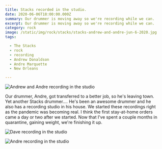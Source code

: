 ```yaml
---
title: Stacks recorded in the studio.
date: 2020-06-06T18:00:00.000Z
summary: Our drummer is moving away so we're recording while we can.
excerpt: Our drummer is moving away so we're recording while we can.
category: rock
image: /static/img/rock/stacks/stacks-andrew-and-andre-jun-6-2020.jpg
tags:

  - The Stacks
  - rock
  - recording
  - Andrew Donaldson
  - Andre Marquette
  - New Orleans

---
```


![Andrew and Andre recording in the studio](/static/img/rock/stacks/stacks-andrew-and-andre-jun-6-2020.jpg "Andrew and Andre recording in the studio")

Our drummer, Andre, got transferred to a better job, so he's leaving town. Yet another Stacks drummer.... He's been an awesome drummer and he also has a recording studio in his house. We started these recordings right as the pandemic was becoming real. I think the first stay-at-home orders came a day or two after we started. Now that I've spent a couple months in quarantine, gaining weight, we're finishing it up.

![Dave recording in the studio](/static/img/rock/stacks/stacks-dave-fat-in-studio-jun-6-2020.jpg "Dave recording in the studio")

![Andre recording in the studio](/static/img/rock/stacks/stacks-andre-in-studio-jun-6-2020.jpg "Andre recording in the studio")